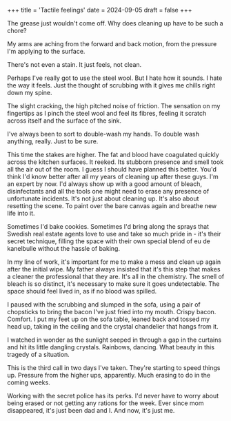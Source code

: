 +++
title = 'Tactile feelings'
date = 2024-09-05
draft = false
+++

The grease just wouldn't come off. Why does cleaning up have to be such a chore?

My arms are aching from the forward and back motion, from the pressure I'm applying to the surface. 

There's not even a stain. It just feels, not clean.

Perhaps I've really got to use the steel wool. But I hate how it sounds. I hate the way it feels. Just the thought of scrubbing with it gives me chills right down my spine.

The slight cracking, the high pitched noise of friction. The sensation on my fingertips as I pinch the steel wool and feel its fibres, feeling it scratch across itself and the surface of the sink. 

I've always been to sort to double-wash my hands. To double wash anything, really. Just to be sure. 

This time the stakes are higher. The fat and blood have coagulated quickly across the kitchen surfaces. It reeked. Its stubborn presence and smell took all the air out of the room. I guess I should have planned this better. You'd think I'd know better after all my years of cleaning up after these guys. I'm an expert by now. I'd always show up with a good amount of bleach, disinfectants and all the tools one might need to erase any presence of unfortunate incidents. It's not just about cleaning up. It's also about resetting the scene. To paint over the bare canvas again and breathe new life into it. 

Sometimes I'd bake cookies. Sometimes I'd bring along the sprays that Swedish real estate agents love to use and take so much pride in - it's their secret technique, filling the space with their own special blend of eu de kanelbulle without the hassle of baking. 

In my line of work, it's important for me to make a mess and clean up again after the initial wipe. My father always insisted that it's this step that makes a cleaner the professional that they are. It's all in the chemistry. The smell of bleach is so distinct, it's necessary to make sure it goes undetectable. The space should feel lived in, as if no blood was spilled. 

I paused with the scrubbing and slumped in the sofa, using a pair of chopsticks to bring the bacon I've just fried into my mouth. Crispy bacon. Comfort. I put my feet up on the sofa table, leaned back and tossed my head up, taking in the ceiling and the crystal chandelier that hangs from it. 

I watched in wonder as the sunlight seeped in through a gap in the curtains and hit its little dangling crystals. Rainbows, dancing. What beauty in this tragedy of a situation.

This is the third call in two days I've taken. They're starting to speed things up. Pressure from the higher ups, apparently. Much erasing to do in the coming weeks. 

Working with the secret police has its perks. I'd never have to worry about being erased or not getting any rations for the week. Ever since mom disappeared, it's just been dad and I. And now, it's just me. 